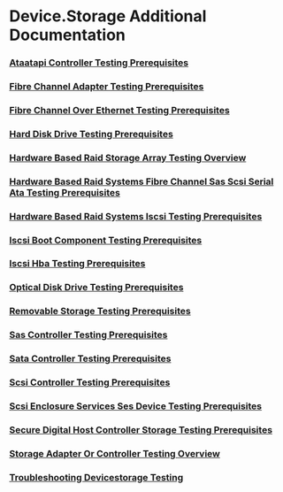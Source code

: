 # Device.Storage Additional Documentation
### [Ataatapi Controller Testing Prerequisites](ataatapi_controller_testing_prerequisites.md)
### [Fibre Channel Adapter Testing Prerequisites](fibre_channel_adapter_testing_prerequisites.md)
### [Fibre Channel Over Ethernet Testing Prerequisites](fibre_channel_over_ethernet_testing_prerequisites.md)
### [Hard Disk Drive Testing Prerequisites](hard_disk_drive_testing_prerequisites.md)
### [Hardware Based Raid  Storage Array  Testing Overview](hardware_based_raid__storage_array__testing_overview.md)
### [Hardware Based Raid Systems  Fibre Channel Sas Scsi Serial Ata  Testing Prerequisites](hardware_based_raid_systems__fibre_channel_sas_scsi_serial_ata__testing_prerequisites.md)
### [Hardware Based Raid Systems  Iscsi  Testing Prerequisites](hardware_based_raid_systems__iscsi__testing_prerequisites.md)
### [Iscsi Boot Component Testing Prerequisites](iscsi_boot_component_testing_prerequisites.md)
### [Iscsi Hba Testing Prerequisites](iscsi_hba_testing_prerequisites.md)
### [Optical Disk Drive Testing Prerequisites](optical_disk_drive_testing_prerequisites.md)
### [Removable Storage Testing Prerequisites](removable_storage_testing_prerequisites.md)
### [Sas Controller Testing Prerequisites](sas_controller_testing_prerequisites.md)
### [Sata Controller Testing Prerequisites](sata_controller_testing_prerequisites.md)
### [Scsi Controller Testing Prerequisites](scsi_controller_testing_prerequisites.md)
### [Scsi Enclosure Services  Ses  Device Testing Prerequisites](scsi_enclosure_services__ses__device_testing_prerequisites.md)
### [Secure Digital Host Controller Storage Testing Prerequisites](secure_digital_host_controller_storage_testing_prerequisites.md)
### [Storage Adapter Or Controller Testing Overview](storage_adapter_or_controller_testing_overview.md)
### [Troubleshooting Devicestorage Testing](troubleshooting_devicestorage_testing.md)
